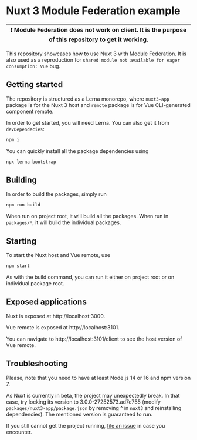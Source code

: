 # Nuxt 3 Module Federation example

| :exclamation:  Module Federation does not work on client. It is the purpose of this repository to get it working.   |
|-----------------------------------------|

This repository showcases how to use Nuxt 3 with Module Federation. It is also used as a reproduction for `shared module not available for eager consumption: Vue` bug.

## Getting started
The repository is structured as a Lerna monorepo, where `nuxt3-app` package is for the Nuxt 3 host and `remote` package is for Vue CLI-generated component remote.

In order to get started, you will need Lerna. You can also get it from `devDependecies`:
```cmd
npm i
```

You can quickly install all the package dependencies using
```cmd
npx lerna bootstrap
```

## Building
In order to build the packages, simply run
```cmd
npm run build
```
When run on project root, it will build all the packages. When run in `packages/*`, it will build the individual packages.

## Starting
To start the Nuxt host and Vue remote, use
```cmd
npm start
```

As with the build command, you can run it either on project root or on individual package root.

## Exposed applications

Nuxt is exposed at http://localhost:3000.

Vue remote is exposed at http://localhost:3101.

You can navigate to http://localhost:3101/client to see the host version of Vue remote.

## Troubleshooting

Please, note that you need to have at least Node.js 14 or 16 and npm version 7.

As Nuxt is currently in beta, the project may unexpectedly break. In that case, try locking its version to 3.0.0-27252573.ad7e755 (modify `packages/nuxt3-app/package.json` by removing ^ in `nuxt3` and reinstalling dependencies). The mentioned version is guaranteed to run.

If you still cannot get the project running, [file an issue](https://github.com/phoenix-ru/nuxt3-module-federation-example/issues/new) in case you encounter.